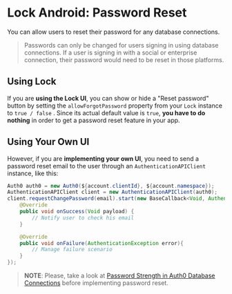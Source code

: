 # Lock Android: Password Reset

You can allow users to reset their password for any database connections. 

> Passwords can only be changed for users signing in using database connections. If a user is signing in with a social or enterprise connection, their password would need to be reset in those platforms.

## Using Lock

If you are **using the Lock UI**, you can  show or hide a "Reset password" button by setting the `allowForgotPassword` property from your `Lock` instance to `true / false` . Since its actual default value is `true`, **you have to do nothing** in order to get a password reset feature in your app.

## Using Your Own UI

However, if you are **implementing your own UI**, you need to send a password reset email to the user through an `AuthenticationAPIClient` instance, like this:

```java
Auth0 auth0 = new Auth0(${account.clientId}, ${account.namespace});
AuthenticationAPIClient client = new AuthenticationAPIClient(auth0);
client.requestChangePassword(email).start(new BaseCallback<Void, AuthenticationException>() {
	@Override
	public void onSuccess(Void payload) {
		// Notify user to check his email
	}

	@Override
	public void onFailure(AuthenticationException error){
		// Manage failure scenario
	}
});
```

> **NOTE**: Please, take a look at [Password Strength in Auth0 Database Connections](/connections/database/password-strength) before implementing password reset.